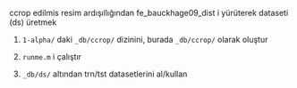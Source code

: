 ccrop edilmis resim ardışıllığından fe_bauckhage09_dist i yürüterek dataseti (ds) üretmek

1. `1-alpha/` daki `_db/ccrop/` dizinini, burada `_db/ccrop/` olarak oluştur

2. `runme.m` i çalıştır

3. `_db/ds/` altından trn/tst datasetlerini al/kullan
